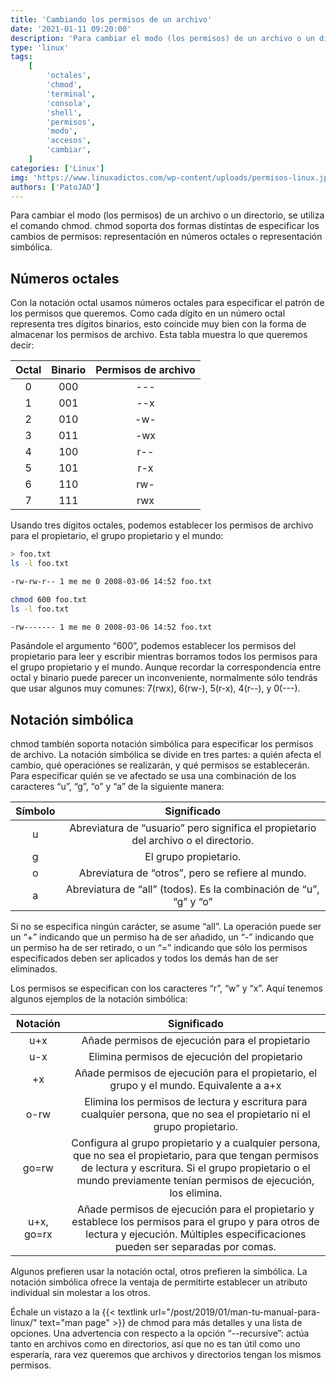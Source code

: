 ```yaml
---
title: 'Cambiando los permisos de un archivo'
date: '2021-01-11 09:20:00'
description: 'Para cambiar el modo (los permisos) de un archivo o un directorio, se utiliza el comando chmod.'
type: 'linux'
tags:
    [
        'octales',
        'chmod',
        'terminal',
        'consola',
        'shell',
        'permisos',
        'modo',
        'accesos',
        'cambiar',
    ]
categories: ['Linux']
img: 'https://www.linuxadictos.com/wp-content/uploads/permisos-linux.jpg'
authors: ['PatoJAD']
---
```


Para cambiar el modo (los permisos) de un archivo o un directorio, se utiliza el comando chmod. chmod soporta dos formas distintas de especificar los cambios de permisos: representación en números octales o representación simbólica.

## Números octales

Con la notación octal usamos números octales para especificar el patrón de los permisos que queremos. Como cada dígito en un número octal representa tres dígitos binarios, esto coincide muy bien con la forma de almacenar los permisos de archivo. Esta tabla muestra lo que queremos decir:

| Octal | Binario | Permisos de archivo |
| :---: | :-----: | :-----------------: |
|   0   |   000   |         ---         |
|   1   |   001   |         --x         |
|   2   |   010   |         -w-         |
|   3   |   011   |         -wx         |
|   4   |   100   |         r--         |
|   5   |   101   |         r-x         |
|   6   |   110   |         rw-         |
|   7   |   111   |         rwx         |

Usando tres dígitos octales, podemos establecer los permisos de archivo para el propietario, el grupo propietario y el mundo:

```bash
> foo.txt
ls -l foo.txt

-rw-rw-r-- 1 me me 0 2008-03-06 14:52 foo.txt

chmod 600 foo.txt
ls -l foo.txt

-rw------- 1 me me 0 2008-03-06 14:52 foo.txt
```

Pasándole el argumento “600”, podemos establecer los permisos del propietario para leer y escribir mientras borramos todos los permisos para el grupo propietario y el mundo. Aunque recordar la correspondencia entre octal y binario puede parecer un inconveniente, normalmente sólo tendrás que usar algunos muy comunes: 7(rwx), 6(rw-), 5(r-x), 4(r--), y 0(---).

## Notación simbólica

chmod también soporta notación simbólica para especificar los permisos de archivo. La notación simbólica se divide en tres partes: a quién afecta el cambio, qué operaciónes se realizarán, y qué permisos se establecerán. Para especificar quién se ve afectado se usa una combinación de los caracteres “u”, “g”, “o” y “a” de la siguiente manera:

| Símbolo |                                     Significado                                     |
| :-----: | :---------------------------------------------------------------------------------: |
|    u    | Abreviatura de “usuario” pero significa el propietario del archivo o el directorio. |
|    g    |                                El grupo propietario.                                |
|    o    |                  Abreviatura de “otros”, pero se refiere al mundo.                  |
|    a    |          Abreviatura de “all” (todos). Es la combinación de “u”, “g” y “o”          |

Si no se especifica ningún carácter, se asume “all”. La operación puede ser un “+” indicando que un permiso ha de ser añadido, un “-” indicando que un permiso ha de ser retirado, o un “=” indicando que sólo los permisos especificados deben ser aplicados y todos los demás han de ser eliminados.

Los permisos se especifican con los caracteres “r”, “w” y “x”. Aquí tenemos algunos ejemplos de la notación simbólica:

|  Notación  |                                                                                                         Significado                                                                                                         |
| :--------: | :-------------------------------------------------------------------------------------------------------------------------------------------------------------------------------------------------------------------------: |
|    u+x     |                                                                                       Añade permisos de ejecución para el propietario                                                                                       |
|    u-x     |                                                                                        Elimina permisos de ejecución del propietario                                                                                        |
|     +x     |                                                                   Añade permisos de ejecución para el propietario, el grupo y el mundo. Equivalente a a+x                                                                   |
|    o-rw    |                                                   Elimina los permisos de lectura y escritura para cualquier persona, que no sea el propietario ni el grupo propietario.                                                    |
|   go=rw    | Configura al grupo propietario y a cualquier persona, que no sea el propietario, para que tengan permisos de lectura y escritura. Si el grupo propietario o el mundo previamente tenían permisos de ejecución, los elimina. |
| u+x, go=rx |                   Añade permisos de ejecución para el propietario y establece los permisos para el grupo y para otros de lectura y ejecución. Múltiples especificaciones pueden ser separadas por comas.                    |

Algunos prefieren usar la notación octal, otros prefieren la simbólica. La notación simbólica ofrece la ventaja de permitirte establecer un atributo individual sin molestar a los otros.

Échale un vistazo a la {{< textlink url="/post/2019/01/man-tu-manual-para-linux/" text="man page" >}} de chmod para más detalles y una lista de opciones. Una advertencia con respecto a la opción “--recursive”: actúa tanto en archivos como en directorios, así que no es tan útil como uno esperaría, rara vez queremos que archivos y directorios tengan los mismos permisos.
